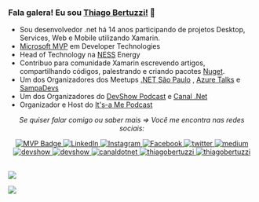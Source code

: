 ### Fala galera! Eu sou [Thiago Bertuzzi!](https://bertuzzi.com.br) 👋

* Sou desenvolvedor .net há 14 anos participando de projetos Desktop, Services, Web e Mobile utilizando Xamarin. 
* [Microsoft MVP](https://mvp.microsoft.com/pt-br/PublicProfile/5003242?fullName=Thiago%20Bertuzzi) em Developer Technologies
* Head of Technology na [NESS](https://www.ness.com.br/) Energy
* Contribuo para comunidade Xamarin escrevendo artigos, compartilhando códigos, palestrando e criando pacotes [Nuget](https://www.nuget.org/profiles/Bertuzzi).
* Um dos Organizadores dos Meetups [.NET São Paulo](https://www.meetup.com/pt-BR/dotnet-Sao-Paulo/) , [Azure Talks](https://www.meetup.com/pt-BR/azure-talks/) e [SampaDevs](https://www.meetup.com/pt-BR/SampaDevs/)
* Um dos Organizadores do [DevShow Podcast](https://devshow.com.br/) e [Canal .Net](https://www.youtube.com/canaldotnet)
* Organizador e Host do [It's-a Me Podcast](https://anchor.fm/thiago-bertuzzi)



<div align="center">

<i>Se quiser falar comigo ou saber mais => Você me encontra nas redes sociais:</i><br>

<a href="https://mvp.microsoft.com/pt-br/mvp/Thiago%20Bertuzzi-5003242" target="_blank">
	<img src="https://img.shields.io/badge/-MVP%20Profile-blue?style=flat-square&logo=Microsoft&logoColor=white" alt="MVP Badge">
</a>

<a href="https://www.linkedin.com/in/thiago-bertuzzi-74ab2a21/" target="_blank">
	<img src="https://img.shields.io/badge/LinkedIn-%230077B5.svg?&style=flat-square&logo=linkedin&logoColor=white" alt="LinkedIn">
</a>

<a href="https://www.instagram.com/bertuzzi" target="_blank">
	<img src="https://img.shields.io/badge/Instagram-%23E4405F.svg?&style=flat-square&logo=instagram&logoColor=white" alt="Instagram">
</a>

<a href="https://www.facebook.com/thiago.bertuzzi" target="_blank">
	<img src="https://img.shields.io/badge/Facebook-%231877F2.svg?&style=flat-square&logo=facebook&logoColor=white" alt="Facebook">
</a>

<a href="https://twitter.com/tbertuzzi" target="_blank">
	<img src="https://img.shields.io/badge/twitter-blue?&style=flat-square&logo=twitter&logoColor=white" alt="twitter">
</a>

<a href="https://medium.com/@bertuzzi" target="_blank">
	<img src="https://img.shields.io/badge/medium-black?&style=flat-square&logo=medium&logoColor=white" alt="medium">
</a>

<a href="https://anchor.fm/thiago-bertuzzi/" target="_blank">
	<img src="https://img.shields.io/badge/It's--a%20Me%20Podcast-37af4a?style=flat-square&labelColor=37af4a&logo=spotify&logoColor=white" alt="devshow">
</a>

<a href="https://devshow.com.br/" target="_blank">
	<img src="https://img.shields.io/badge/-DevShow&nbsp;Podcast-37af4a?style=flat-square&labelColor=37af4a&logo=spotify&logoColor=white" alt="devshow">
</a>

<a href="https://www.youtube.com/canaldotnet" target="_blank">
	<img src="https://img.shields.io/badge/canalnet-red?&style=flat-square&logo=youtube&logoColor=white" alt="canaldotnet">
</a>

<a href="https://www.youtube.com/thiagobertuzzi" target="_blank">
	<img src="https://img.shields.io/badge/thiagobertuzzi-red?&style=flat-square&logo=youtube&logoColor=white" alt="thiagobertuzzi">
</a>

<a href="https://www.twitch.tv/tbertuzzi" target="_blank">
	<img src="https://img.shields.io/badge/tbertuzzi-purple?&style=flat-square&logo=twitch&logoColor=white" alt="thiagobertuzzi">
</a>


</div>
<br/>

<p align="justify">
  <img align="center" src="https://github-readme-stats.vercel.app/api?username=tbertuzzi&show_icons=true&count_private=true&theme=algolia" />
</p>
<p>
  <img align="center" src="https://github-readme-stats.vercel.app/api/top-langs/?username=tbertuzzi&layout=compact&theme=algolia" />
</p>

